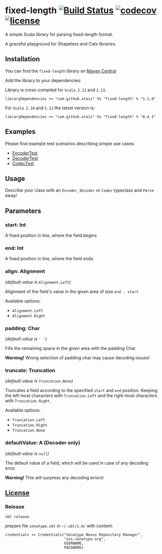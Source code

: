 # fixed-length [![Build Status](https://travis-ci.org/atais/Fixed-Length.svg?branch=master)](https://travis-ci.org/atais/Fixed-Length) [![codecov](https://codecov.io/gh/atais/Fixed-Length/branch/master/graph/badge.svg)](https://codecov.io/gh/atais/Fixed-Length) [![license](https://img.shields.io/github/license/mashape/apistatus.svg?style=flat)](https://github.com/atais/Fixed-Length/blob/master/LICENSE)

A simple Scala library for parsing fixed-length format.

A graceful playground for Shapeless and Cats libraries.

## Installation

You can find the `fixed-length` library on [Maven Central](http://search.maven.org/#search%7Cga%7C1%7Cg%3A%22com.github.atais%22%20AND%20%22fixed-length%22)

Add the library to your dependencies:

Library is cross-compiled for `Scala 2.12` and `2.13`.

```
libraryDependencies += "com.github.atais" %% "fixed-length" % "1.1.0"
```

For `Scala 2.10` and `2.11` the latest version is:
```
libraryDependencies += "com.github.atais" %% "fixed-length" % "0.4.1"
```

## Examples

Please find example test scenarios describing simple use cases:

* [EncoderTest](https://github.com/atais/Fixed-Length/blob/master/src/test/scala/com/github/atais/fixedlength/simple/EncoderTest.scala)
* [DecoderTest](https://github.com/atais/Fixed-Length/blob/master/src/test/scala/com/github/atais/fixedlength/simple/DecoderTest.scala)
* [CodecTest](https://github.com/atais/Fixed-Length/blob/master/src/test/scala/com/github/atais/fixedlength/simple/CodecTest.scala)

## Usage

Describe your class with an `Encoder`, `Decoder` or `Codec` typeclass and `Parse` away!

## Parameters

### start: Int
A fixed position in line, where the field begins
 
### end: Int
A fixed position in line, where the field ends

### align: Alignment 
*(default value is `Alignment.Left`)*

Alignment of the field's value in the given area of size `end - start`
 
Available options:

* `Alignment.Left`
* `Alignment.Right`
 
### padding: Char
*(default value is `' '`)*

Fills the remaining space in the given area with the padding Char.

**Warning!** 
Wrong selection of padding char may cause decoding issues! 

### truncate: Truncation
*(default value is `Truncation.None`)*

Truncates a field according to the specified `start` and `end` position. Keeping the left most characters with `Truncation.Left` and the right most characters with `Truncation.Right`.

Available options:

* `Truncation.Left`
* `Truncation.Right`
* `Truncation.None`


### defaultValue: A (Decoder only)
*(default value is `null`)*

The default value of a field, which will be used in case of any decoding error. 

**Warning!** 
This will surpress any decoding errors!

## [License](https://github.com/atais/Fixed-Length/blob/master/LICENSE)

### Release

```
sbt release
```

prepare file `sonatype.sbt` in `~/.sbt/1.0/` with content:

```
credentials += Credentials("Sonatype Nexus Repository Manager",
                           "oss.sonatype.org",
                           USERNAME,
                           PASSWORD)
```